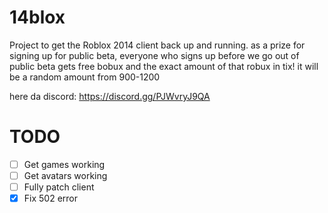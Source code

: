 # 14blox
Project to get the Roblox 2014 client back up and running.
as a prize for signing up for public beta, everyone who signs up before we go out of public beta gets free bobux and the exact amount of that robux in tix!
it will be a random amount from 900-1200

here da discord: https://discord.gg/PJWvryJ9QA

# TODO

- [ ] Get games working
- [ ] Get avatars working
- [ ] Fully patch client
- [x] Fix 502 error
